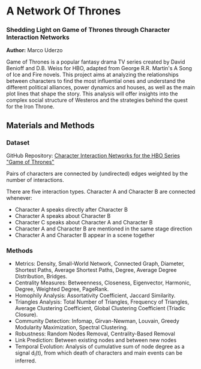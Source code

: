 # A Network Of Thrones
<h3> Shedding Light on Game of Thrones through Character Interaction Networks </h3>

**Author:** Marco Uderzo

Game of Thrones is a popular fantasy drama TV series created by David Benioff and D.B. Weiss for HBO, adapted from George R.R. Martin's A Song of Ice and Fire novels. This project aims at analyzing the relationships between characters to find the most influential ones and understand the different political alliances, power dynamics and houses, as well as the main plot lines that shape the story. This analysis will offer insights into the complex social structure of Westeros and the strategies behind the quest for the Iron Throne.

## Materials and Methods

### Dataset

GitHub Repository: [Character Interaction Networks for the HBO Series "Game of Thrones"](https://github.com/mathbeveridge/gameofthrones)

Pairs of characters are connected by (undirected) edges weighted by the number of interactions. 

There are five interaction types. Character A and Character B are connected whenever:

- Character A speaks directly after Character B
- Character A speaks about Character B
- Character C speaks about Character A and Character B
- Character A and Character B are mentioned in the same stage direction
- Character A and Character B appear in a scene together

### Methods

- Metrics: Density, Small-World Network, Connected Graph, Diameter, Shortest Paths, Average Shortest Paths, Degree, Average Degree Distribution, Bridges.
- Centrality Measures: Betweenness, Closeness, Eigenvector, Harmonic, Degree, Weighted Degree, PageRank.
- Homophily Analysis: Assortativity Coefficient, Jaccard Similarity.
- Triangles Analysis: Total Number of Triangles, Frequency of Triangles, Average Clustering Coefficient, Global Clustering Coefficient (Triadic Closure).
- Community Detection: Infomap, Girvan-Newman, Louvain, Greedy Modularity Maximization, Spectral Clustering.
- Robustness: Random Nodes Removal, Centrality-Based Removal
- Link Prediction: Between existing nodes and between new nodes
- Temporal Evolution: Analysis of cumulative sum of node degree as a signal d<sub>i</sub>(t), from which death of characters and main events can be inferred.
